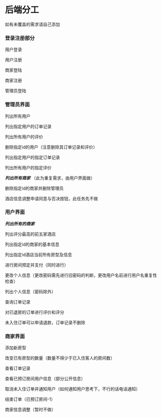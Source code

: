 #  后端分工

如有未覆盖的需求请自己添加

### 登录注册部分

用户登录

用户注册

商家登陆

商家注册

管理员登陆

### 管理员界面

列出所有用户

列出指定用户的订单记录

列出所有用户的评价

删除指定id的用户（注意删除其订单记录和评价）

列出指定用户的指定订单记录

列出所有用户的指定评价

 ***列出所有商家***  （此为重复需求，由用户界面做）

删除指定id的商家并删除管理员

酒店信息调整申请同意与否决按钮，此任务先不做



### 用户界面

***列出所有的商家***

列出评分最高的前五家酒店

列出指定id的商家的基本信息

列出指定id酒店当前所有房型及信息

进行房间预定并支付（同时进行）

更改个人信息（更改密码需先进行旧密码的判断，更改用户名前进行用户名重复性检查）

列出个人信息（密码除外）

查询订单记录

对已退房的订单进行评价和评分

未入住订单可以申请退款，订单记录不删除

### 商家界面

添加新房型

改变已有房型的数量（数量不得少于已入住客人的房间数）

查看订单记录

查看已预订房间用户信息（部分公开信息）

取消未入住订单并通知用户（如何通知用户思考下，不行的话电话通知）

结束订单（已预订房间-1）

商家信息调整（暂时不做）

